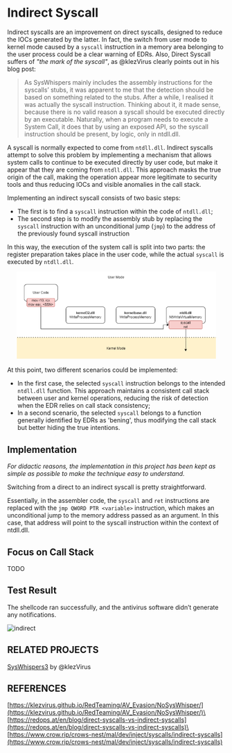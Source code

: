 # Indirect Syscall

Indirect syscalls are an improvement on direct syscalls, designed to reduce the IOCs generated by the latter. In fact, the switch from user mode to kernel mode caused by a `syscall` instruction in a memory area belonging to the user process could be a clear warning of EDRs. Also, Direct Syscall suffers of *"the mark of the syscall"*, as @klezVirus clearly points out in his blog post:

> As SysWhispers mainly includes the assembly instructions for the syscalls’ stubs, it was apparent to me that the detection should be based on something related to the stubs. After a while, I realised it was actually the syscall instruction. Thinking about it, it made sense, because there is no valid reason a syscall should be executed directly by an executable. Naturally, when a program needs to execute a System Call, it does that by using an exposed API, so the syscall instruction should be present, by logic, only in ntdll.dll.

A syscall is normally expected to come from `ntdll.dll`. Indirect syscalls attempt to solve this problem by implementing a mechanism that allows system calls to continue to be executed directly by user code, but make it appear that they are coming from `ntdll.dll`. This approach masks the true origin of the call, making the operation appear more legitimate to security tools and thus reducing IOCs and visible anomalies in the call stack.

Implementing an indirect syscall consists of two basic steps:
- The first is to find a `syscall` instruction within the code of `ntdll.dll`;
- The second step is to modify the assembly stub by replacing the `syscall` instruction with an unconditional jump (`jmp`) to the address of the previously found syscall instruction

In this way, the execution of the system call is split into two parts: the register preparation takes place in the user code, while the actual `syscall` is executed by `ntdll.dll`. 

<p align="center">
  <img width="460" src="media/indirect.PNG">
</p>

At this point, two different scenarios could be implemented:
- In the first case, the selected `syscall` instruction belongs to the intended `ntdll.dll` function. This approach maintains a consistent call stack between user and kernel operations, reducing the risk of detection when the EDR relies on call stack consistency;
- In a second scenario, the selected `syscall` belongs to a function generally identified by EDRs as 'bening', thus modifying the call stack but better hiding the true intentions.

## Implementation
*For didactic reasons, the implementation in this project has been kept as simple as possible to make the technique easy to understand.*

Switching from a direct to an indirect syscall is pretty straightforward. 

Essentially, in the assembler code, the `syscall` and `ret` instructions are replaced with the `jmp QWORD PTR <variable>` instruction, which makes an unconditional jump to the memory address passed as an argument. In this case, that address will point to the syscall instruction within the context of ntdll.dll.

## Focus on Call Stack
TODO

## Test Result
The shellcode ran successfully, and the antivirus software didn’t generate any notifications.

![indirect](https://github.com/user-attachments/assets/9030e7a9-e343-45db-bf2f-b8f27acaf593)

## RELATED PROJECTS

[SysWhispers3](https://github.com/klezVirus/SysWhispers3) by @klezVirus

## REFERENCES

[https://klezvirus.github.io/RedTeaming/AV_Evasion/NoSysWhisper/](https://klezvirus.github.io/RedTeaming/AV_Evasion/NoSysWhisper/)\
[https://redops.at/en/blog/direct-syscalls-vs-indirect-syscalls](https://redops.at/en/blog/direct-syscalls-vs-indirect-syscalls)\
[https://www.crow.rip/crows-nest/mal/dev/inject/syscalls/indirect-syscalls](https://www.crow.rip/crows-nest/mal/dev/inject/syscalls/indirect-syscalls)
